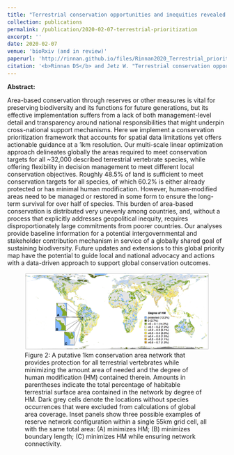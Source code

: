 ```yaml
---
title: "Terrestrial conservation opportunities and inequities revealed by global multi-scale prioritization"
collection: publications
permalink: /publication/2020-02-07-terrestrial-prioritization
excerpt: ''
date: 2020-02-07
venue: 'bioRxiv (and in review)'
paperurl: 'http://rinnan.github.io/files/Rinnan2020_Terrestrial_prioritization.pdf'
citation: '<b>Rinnan DS</b> and Jetz W. "Terrestrial conservation opportunities and inequities revealed by global multi-scale prioritization." <i>bioRxiv</i>. <a href="https://doi.org/10.1101/2020.02.05.936047" target="_blank">https://doi.org/10.1101/2020.02.05.936047</a>'
---
```


<b>Abstract:</b>

Area-based conservation through reserves or other measures is vital for preserving biodiversity and its functions for future generations, but its effective implementation suffers from a lack of both management-level detail and transparency around national responsibilities that might underpin cross-national support mechanisms. Here we implement a conservation prioritization framework that accounts for spatial data limitations yet offers actionable guidance at a 1km resolution. Our multi-scale linear optimization approach delineates globally the areas required to meet conservation targets for all ~32,000 described terrestrial vertebrate species, while offering flexibility in decision management to meet different local conservation objectives. Roughly 48.5% of land is sufficient to meet conservation targets for all species, of which 60.2% is either already protected or has minimal human modification. However, human-modified areas need to be managed or restored in some form to ensure the long-term survival for over half of species. This burden of area-based conservation is distributed very unevenly among countries, and, without a process that explicitly addresses geopolitical inequity, requires disproportionately large commitments from poorer countries. Our analyses provide baseline information for a potential intergovernmental and stakeholder contribution mechanism in service of a globally shared goal of sustaining biodiversity. Future updates and extensions to this global priority map have the potential to guide local and national advocacy and actions with a data-driven approach to support global conservation outcomes.

<figure>
  <img src="/images/terrestrial-prioritization.png" alt="A 1km conservation area network that provides protection for all terrestrial vertebrates.">
  <figcaption>Figure 2: A putative 1km conservation area network that provides protection for all terrestrial vertebrates while minimizing the amount area of needed and the degree of human modification (HM) contained therein. Amounts in parentheses indicate the total percentage of habitable terrestrial surface area contained in the network by degree of HM. Dark grey cells denote the locations without species occurrences that were excluded from calculations of global area coverage. Inset panels show three possible examples of reserve network configuration within a single 55km grid cell, all with the same total area: (A) minimizes HM; (B) minimizes boundary length; (C) minimizes HM while ensuring network connectivity.</figcaption>
</figure>